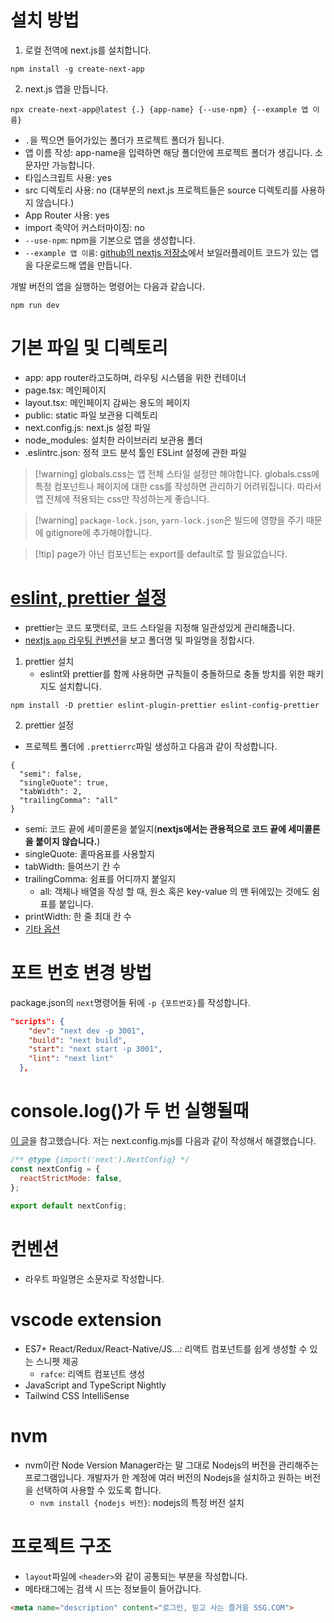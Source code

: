# 설치 방법
1. 로컬 전역에 next.js를 설치합니다.
```
npm install -g create-next-app
```

2. next.js 앱을 만듭니다.
```
npx create-next-app@latest {.} {app-name} {--use-npm} {--example 앱 이름}
```
- `.`을 찍으면 들어가있는 폴더가 프로젝트 폴더가 됩니다.
- 앱 이름 작성: app-name을 입력하면 해당 폴더안에 프로젝트 폴더가 생깁니다. 소문자만 가능합니다.
- 타입스크립트 사용: yes
- src 디렉토리 사용: no (대부분의 next.js 프로젝트들은 source 디렉토리를 사용하지 않습니다.)
- App Router 사용: yes
- import 축약어 커스터마이징: no
- `--use-npm`: npm을 기본으로 앱을 생성합니다.
- `--example 앱 이름`: [github의 nextjs 저장소](https://github.com/vercel/next.js/tree/canary/examples/active-class-name)에서 보일러플레이트 코드가 있는 앱을 다운로드해 앱을 만듭니다.

 개발 버전의 앱을 실행하는 명령어는 다음과 같습니다.
```
npm run dev
```
# 기본 파일 및 디렉토리
- app: app router라고도하며, 라우팅 시스템을 위한 컨테이너 
- page.tsx: 메인페이지
- layout.tsx: 메인페이지 감싸는 용도의 페이지
- public: static 파일 보관용 디렉토리
- next.config.js: next.js 설정 파일
- node_modules: 설치한 라이브러리 보관용 폴더
- .eslintrc.json: 정적 코드 분석 툴인 ESLint 설정에 관한 파일

> [!warning] globals.css는 앱 전체 스타일 설정만 해야합니다.
> globals.css에 특정 컴포넌트나 페이지에 대한 css를 작성하면 관리하기 어려워집니다. 따라서 앱 전체에 적용되는 css만 작성하는게 좋습니다.

> [!warning]  `package-lock.json`, `yarn-lock.json`은 빌드에 영향을 주기 때문에  gitignore에 추가해야합니다.

> [!tip] page가 아닌 컴포넌트는 export를 default로 할 필요없습니다.
# [eslint, prettier 설정](https://velog.io/@xmun74/Next.js-TS%EC%97%90%EC%84%9C-ESLint-Prettier-%EC%84%A4%EC%A0%95%ED%95%98%EA%B8%B0)
- prettier는 코드 포맷터로, 코드 스타일을 지정해 일관성있게 관리해줍니다.
- [nextjs `app` 라우팅 컨벤션](https://nextjs.org/docs/getting-started/project-structure#app-routing-conventions)을 보고 폴더명 및 파일명을 정합시다.
1. prettier 설치
	- eslint와 prettier를 함께 사용하면 규칙들이 충돌하므로 충돌 방치를 위한 패키지도 설치합니다.
```
npm install -D prettier eslint-plugin-prettier eslint-config-prettier
```
2. prettier 설정
- 프로젝트 폴더에 `.prettierrc`파일 생성하고 다음과 같이 작성합니다.
```
{
  "semi": false,
  "singleQuote": true,
  "tabWidth": 2,
  "trailingComma": "all"
}
```
- semi: 코드 끝에 세미콜론을 붙일지(**nextjs에서는 관용적으로 코드 끝에 세미콜론을 붙이지 않습니다.**) 
- singleQuote: 홑따옴표를 사용할지
- tabWidth: 들여쓰기 칸 수
- trailingComma: 쉼표를 어디까지 붙일지
	- all: 객체나 배열을 작성 할 때, 원소 혹은 key-value 의 맨 뒤에있는 것에도 쉼표를 붙입니다.
- printWidth: 한 줄 최대 칸 수
- [기타 옵션](https://prettier.io/docs/en/options.html)
# 포트 번호 변경 방법
package.json의 `next`명령어들 뒤에 `-p {포트번호}`를 작성합니다.
```json
"scripts": {
    "dev": "next dev -p 3001",
    "build": "next build",
    "start": "next start -p 3001",
    "lint": "next lint"
  },
```
# console.log()가 두 번 실행될때
[이 글](https://han-py.tistory.com/508)을 참고했습니다. 저는 next.config.mjs를 다음과 같이 작성해서 해결했습니다.
```js
/** @type {import('next').NextConfig} */
const nextConfig = {
  reactStrictMode: false,
};
  
export default nextConfig;
```
# 컨벤션
- 라우트 파일명은 소문자로 작성합니다.
# vscode extension
- ES7+ React/Redux/React-Native/JS...: 리액트 컴포넌트를 쉽게 생성할 수 있는 스니펫 제공
	- `rafce`: 리액트 컴포넌트 생성
- JavaScript and TypeScript Nightly
- Tailwind CSS IntelliSense
# nvm
- nvm이란 Node Version Manager라는 말 그대로 Nodejs의 버전을 관리해주는 프로그램입니다. 개발자가 한 계정에 여러 버전의 Nodejs을 설치하고 원하는 버전을 선택하여 사용할 수 있도록 합니다.
	- `nvm install {nodejs 버전}`: nodejs의 특정 버전 설치
# 프로젝트 구조
- `layout`파일에 `<header>`와 같이 공통되는 부분을 작성합니다.
- 메타태그에는 검색 시 뜨는 정보들이 들어갑니다.
```html
<meta name="description" content="로그인, 믿고 사는 즐거움 SSG.COM">
```